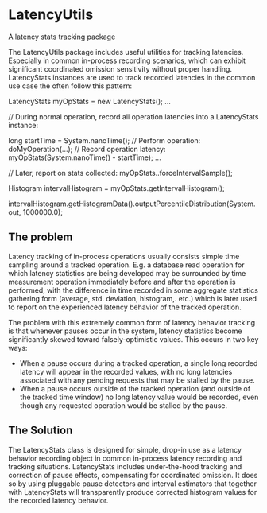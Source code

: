 LatencyUtils
============

A latency stats tracking package

The LatencyUtils package includes useful utilities for tracking latencies. Especially
in common in-process recording scenarios, which can exhibit significant coordinated
omission sensitivity without proper handling. LatencyStats instances are used to
track recorded latencies in the common use case the often follow this pattern:

 LatencyStats myOpStats = new LatencyStats();
 ...

 // During normal operation, record all operation latencies into a LatencyStats instance:

 long startTime = System.nanoTime();
 // Perform operation:
 doMyOperation(...);
 // Record operation latency:
 myOpStats(System.nanoTime() - startTime);
 ...

 // Later, report on stats collected:
 myOpStats..forceIntervalSample();

 Histogram intervalHistogram = myOpStats.getIntervalHistogram();

 intervalHistogram.getHistogramData().outputPercentileDistribution(System.out, 1000000.0);

The problem
-------------

Latency tracking of in-process operations usually consists simple time sampling around
a tracked operation. E.g. a database read operation for which latency statistics are
being developed may be surrounded by time measurement operation immediately before and
after the operation is performed, with the difference in time recorded in some aggregate
statistics gathering form (average, std. deviation, histogram,. etc.) which is later
used to report on the experienced latency behavior of the tracked operation.

The problem with this extremely common form of latency behavior tracking is that
whenever pauses occur in the system, latency statistics become significantly skewed
toward falsely-optimistic values. This occurs in two key ways:
- When a pause occurs during a tracked operation, a single long recorded latency
  will appear in the recorded values, with no long latencies associated with any
  pending requests that may be stalled by the pause.</li>
- When a pause occurs outside of the tracked operation (and outside of the tracked
  time window) no long latency value would be recorded, even though any requested
  operation would be stalled by the pause.</li>

The Solution
-------------

The LatencyStats class is designed for simple, drop-in use as a latency behavior
recording object in common in-process latency recording and tracking situations.
LatencyStats includes under-the-hood tracking and correction of pause effects,
compensating for coordinated omission. It does so by using pluggable pause detectors
and interval estimators that together with LatencyStats will transparently produce
corrected histogram values for the recorded latency behavior.
